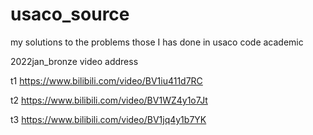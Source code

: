 # usaco_source
my solutions to the problems those I has done in usaco code academic





2022jan_bronze  video address 

t1
https://www.bilibili.com/video/BV1iu411d7RC

t2
https://www.bilibili.com/video/BV1WZ4y1o7Jt

t3
https://www.bilibili.com/video/BV1jq4y1b7YK



